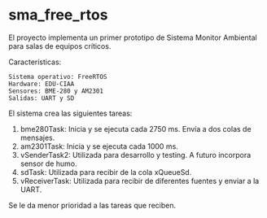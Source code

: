 # sma_free_rtos
El proyecto implementa un primer prototipo de 
Sistema Monitor Ambiental para salas de equipos críticos.

Características:

	Sistema operativo: FreeRTOS
	Hardware: EDU-CIAA
	Sensores: BME-280 y AM2301
	Salidas: UART y SD
	 
El sistema crea las siguientes tareas:

1) bme280Task: Inicia y se ejecuta cada 2750 ms. Envía a dos colas de mensajes.
2) am2301Task: Inicia y se ejecuta cada 1000 ms.
3) vSenderTask2: Utilizada para desarrollo y testing. A futuro incorpora sensor de humo.
4) sdTask: Utilizada para recibir de la cola xQueueSd.
5) vReceiverTask: Utilizada para recibir de diferentes fuentes y enviar a la UART.

Se le da menor prioridad a las tareas que reciben.




